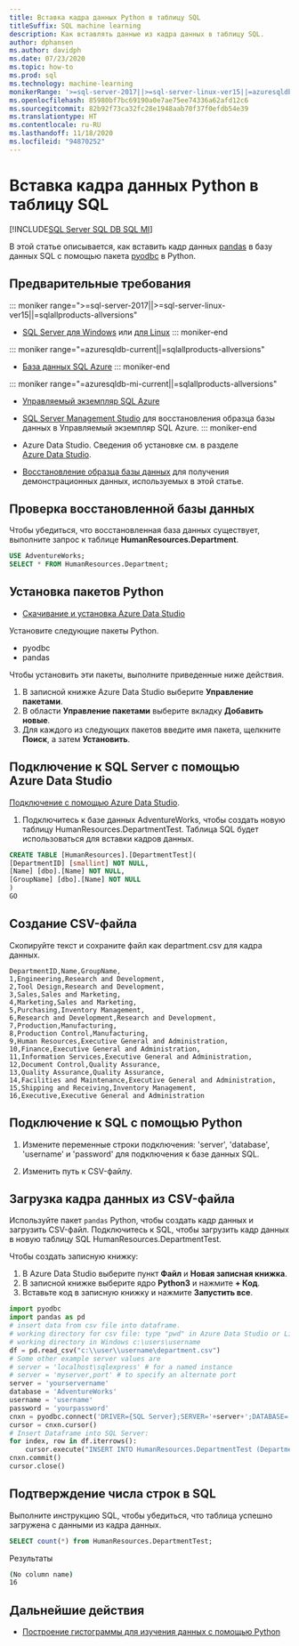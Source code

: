 ```yaml
---
title: Вставка кадра данных Python в таблицу SQL
titleSuffix: SQL machine learning
description: Как вставлять данные из кадра данных в таблицу SQL.
author: dphansen
ms.author: davidph
ms.date: 07/23/2020
ms.topic: how-to
ms.prod: sql
ms.technology: machine-learning
monikerRange: '>=sql-server-2017||>=sql-server-linux-ver15||=azuresqldb-mi-current||=azuresqldb-current||=sqlallproducts-allversions'
ms.openlocfilehash: 85980bf7bc69190a0e7ae75ee74336a62afd12c6
ms.sourcegitcommit: 82b92f73ca32fc28e1948aab70f37f0efdb54e39
ms.translationtype: HT
ms.contentlocale: ru-RU
ms.lasthandoff: 11/18/2020
ms.locfileid: "94870252"
---
```

# <a name="insert-python-dataframe-into-sql-table"></a>Вставка кадра данных Python в таблицу SQL
[!INCLUDE[SQL Server SQL DB SQL MI](../../includes/applies-to-version/sql-asdb-asdbmi.md)]

В этой статье описывается, как вставить кадр данных [pandas](https://pandas.pydata.org/) в базу данных SQL с помощью пакета [pyodbc](../../connect/python/pyodbc/python-sql-driver-pyodbc.md) в Python.

## <a name="prerequisites"></a>Предварительные требования

::: moniker range=">=sql-server-2017||>=sql-server-linux-ver15||=sqlallproducts-allversions"
* [SQL Server для Windows](../../database-engine/install-windows/install-sql-server.md) или [для Linux](../../linux/sql-server-linux-overview.md)
::: moniker-end

::: moniker range="=azuresqldb-current||=sqlallproducts-allversions"
* [База данных SQL Azure](/azure/sql-database/sql-database-get-started-portal)
::: moniker-end

::: moniker range="=azuresqldb-mi-current||=sqlallproducts-allversions"
* [Управляемый экземпляр SQL Azure](/azure/azure-sql/managed-instance/instance-create-quickstart)

* [SQL Server Management Studio](../../ssms/download-sql-server-management-studio-ssms.md) для восстановления образца базы данных в Управляемый экземпляр SQL Azure.
::: moniker-end

* Azure Data Studio. Сведения об установке см. в разделе [Azure Data Studio](../../azure-data-studio/what-is.md).

* [Восстановление образца базы данных](../../samples/adventureworks-install-configure.md) для получения демонстрационных данных, используемых в этой статье.

## <a name="verify-restored-database"></a>Проверка восстановленной базы данных

Чтобы убедиться, что восстановленная база данных существует, выполните запрос к таблице **HumanResources.Department**.

```sql
USE AdventureWorks;
SELECT * FROM HumanResources.Department;
```

## <a name="install-python-packages"></a>Установка пакетов Python

* [Скачивание и установка Azure Data Studio](../../azure-data-studio/download-azure-data-studio.md)

Установите следующие пакеты Python.
  * pyodbc
  * pandas

  Чтобы установить эти пакеты, выполните приведенные ниже действия.

  1. В записной книжке Azure Data Studio выберите **Управление пакетами**.
  2. В области **Управление пакетами** выберите вкладку **Добавить новые**.
  3. Для каждого из следующих пакетов введите имя пакета, щелкните **Поиск**, а затем **Установить**.

## <a name="connect-to-sql-server-using-azure-data-studio"></a>Подключение к SQL Server с помощью Azure Data Studio

[Подключение с помощью Azure Data Studio](../../azure-data-studio/quickstart-sql-server.md).

1. Подключитесь к базе данных AdventureWorks, чтобы создать новую таблицу HumanResources.DepartmentTest. Таблица SQL будет использоваться для вставки кадров данных.

```sql
CREATE TABLE [HumanResources].[DepartmentTest](
[DepartmentID] [smallint] NOT NULL,
[Name] [dbo].[Name] NOT NULL,
[GroupName] [dbo].[Name] NOT NULL
)
GO
```

## <a name="create-csv-file"></a>Создание CSV-файла

Скопируйте текст и сохраните файл как department.csv для кадра данных.

```text
DepartmentID,Name,GroupName,
1,Engineering,Research and Development,
2,Tool Design,Research and Development,
3,Sales,Sales and Marketing,
4,Marketing,Sales and Marketing,
5,Purchasing,Inventory Management,
6,Research and Development,Research and Development,
7,Production,Manufacturing,
8,Production Control,Manufacturing,
9,Human Resources,Executive General and Administration,
10,Finance,Executive General and Administration,
11,Information Services,Executive General and Administration,
12,Document Control,Quality Assurance,
13,Quality Assurance,Quality Assurance,
14,Facilities and Maintenance,Executive General and Administration,
15,Shipping and Receiving,Inventory Management,
16,Executive,Executive General and Administration
```

## <a name="connect-to-sql-using-python"></a>Подключение к SQL с помощью Python

1. Измените переменные строки подключения: 'server', 'database', 'username' и 'password' для подключения к базе данных SQL.

2. Изменить путь к CSV-файлу.

## <a name="load-dataframe-from-csv-file"></a>Загрузка кадра данных из CSV-файла

Используйте пакет `pandas` Python, чтобы создать кадр данных и загрузить CSV-файл. Подключитесь к SQL, чтобы загрузить кадр данных в новую таблицу SQL HumanResources.DepartmentTest.

Чтобы создать записную книжку:

1. В Azure Data Studio выберите пункт **Файл** и **Новая записная книжка**.
2. В записной книжке выберите ядро **Python3** и нажмите **+ Код**.
3. Вставьте код в записную книжку и нажмите **Запустить все**.

 ```Python
import pyodbc
import pandas as pd
# insert data from csv file into dataframe.
# working directory for csv file: type "pwd" in Azure Data Studio or Linux
# working directory in Windows c:\users\username
df = pd.read_csv("c:\\user\\username\department.csv")
# Some other example server values are
# server = 'localhost\sqlexpress' # for a named instance
# server = 'myserver,port' # to specify an alternate port
server = 'yourservername' 
database = 'AdventureWorks' 
username = 'username' 
password = 'yourpassword' 
cnxn = pyodbc.connect('DRIVER={SQL Server};SERVER='+server+';DATABASE='+database+';UID='+username+';PWD='+ password)
cursor = cnxn.cursor()
# Insert Dataframe into SQL Server:
for index, row in df.iterrows():
     cursor.execute("INSERT INTO HumanResources.DepartmentTest (DepartmentID,Name,GroupName) values(?,?,?)", row.DepartmentID, row.Name, row.GroupName)
cnxn.commit()
cursor.close()
```

## <a name="confirm-row-count-in-sql"></a>Подтверждение числа строк в SQL

Выполните инструкцию SQL, чтобы убедиться, что таблица успешно загружена с данными из кадра данных.

```sql
SELECT count(*) from HumanResources.DepartmentTest;
```

Результаты

```bash
(No column name)
16
```

## <a name="next-steps"></a>Дальнейшие действия

+ [Построение гистограммы для изучения данных с помощью Python](../data-exploration/python-plot-histogram.md)